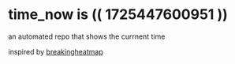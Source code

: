 # time_now is (( 1725447600951 ))

an automated repo that shows the currnent time

inspired by [breakingheatmap](https://github.com/breakingheatmap/breakingheatmap)